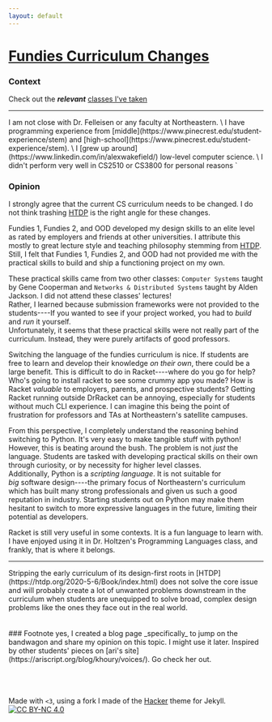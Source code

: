 ```yaml
---
layout: default
---
```


# [Fundies Curriculum Changes](#fundies)

### Context
Check out the ***relevant*** [classes I've taken](classes.html)
<hr>
I am not close with Dr. Felleisen or any faculty at Northeastern. \
I have programming experience from [middle](https://www.pinecrest.edu/student-experience/stem) and [high-school](https://www.pinecrest.edu/student-experience/stem). \
I [grew up around](https://www.linkedin.com/in/alexwakefield/) low-level computer science. \
I didn't perform very well in CS2510 or CS3800 for personal reasons `</3`

<br>

### Opinion
I strongly agree that the current CS curriculum needs to be changed. I do not think trashing [HTDP](https://htdp.org/2020-5-6/Book/index.html) is the right angle for these changes.

Fundies 1, Fundies 2, and OOD developed my design skills to an elite level as rated by employers and friends at other universities. I attribute this mostly to great lecture style and teaching philosophy stemming from [HTDP](https://htdp.org/2020-5-6/Book/index.html). Still, I felt that Fundies 1, Fundies 2, and OOD had not provided me with the practical skills to build and ship a functioning project on my own.

These practical skills came from two other classes: `Computer Systems` taught by Gene Cooperman and `Networks & Distributed Systems` taught by Alden Jackson. I did not attend these classes' lectures! <br> Rather, I learned because submission frameworks were not provided to the students----If you wanted to see if your project worked, you had to *build* and *run* it yourself. <br> Unfortunately, it seems that these practical skills were not really part of the curriculum. Instead, they were purely artifacts of good professors.

Switching the language of the fundies curriculum is nice. If students are free to learn and develop their knowledge *on their own*, there could be a large benefit. This is difficult to do in Racket----where do you go for help? Who's going to install racket to see some crummy app you made? How is Racket *valuable* to employers, parents, and prospective students? Getting Racket running outside DrRacket can be annoying, especially for students without much CLI experience. I can imagine this being the point of frustration for professors and TAs at Northeastern's satellite campuses.

From this perspective, I completely understand the reasoning behind switching to Python. It's very easy to make tangible stuff with python! However, this is beating around the bush. The problem is not *just* the language. Students are tasked with developing practical skills on their own through curiosity, or by necessity for higher level classes. <br> Additionally, Python is a *scripting language*. It is not suitable for <br> *big* software design----the primary focus of Northeastern's curriculum which has built many strong professionals and given us such a good reputation in industry. Starting students out on Python may make them hesitant to switch to more expressive languages in the future, limiting their potential as developers.

Racket is still very useful in some contexts. It is a fun language to learn with. I have enjoyed using it in Dr. Holtzen's Programming Languages class, and frankly, that is where it belongs.
<br>
<hr>
Stripping the early curriculum of its design-first roots in [HTDP](https://htdp.org/2020-5-6/Book/index.html) does not solve the core issue and will probably create a lot of unwanted problems downstream in the curriculum when students are unequipped to solve broad, complex design problems like the ones they face out in the real world.
<br>
<br>
<br>
### Footnote
yes, I created a blog page _specifically_ to jump on the bandwagon and share my opinion on this topic. I might use it later. Inspired by other students' pieces on [ari's site](https://ariscript.org/blog/khoury/voices/). Go check her out.
<br>

<br>

<br>

<br>

Made with `<3`, using a fork I made of the [Hacker](https://github.com/pages-themes/hacker) theme for Jekyll. [![CC BY-NC 4.0](https://i.creativecommons.org/l/by-nc/4.0/80x15.png)](https://creativecommons.org/licenses/by-nc/4.0/)
<br>

<br>

<br>

